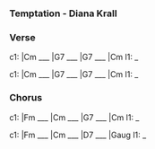 ---
---

### Temptation - Diana Krall

### Verse

c1: |Cm ___ |G7 ___ |G7 ___ |Cm
l1:  _

c1: |Cm ___ |G7 ___ |G7 ___ |Cm
l1:  _

### Chorus

c1: |Fm ___ |Cm ___ |G7 ___ |Cm
l1:  _

c1: |Fm ___ |Cm ___ |D7 ___ |Gaug
l1:  _
